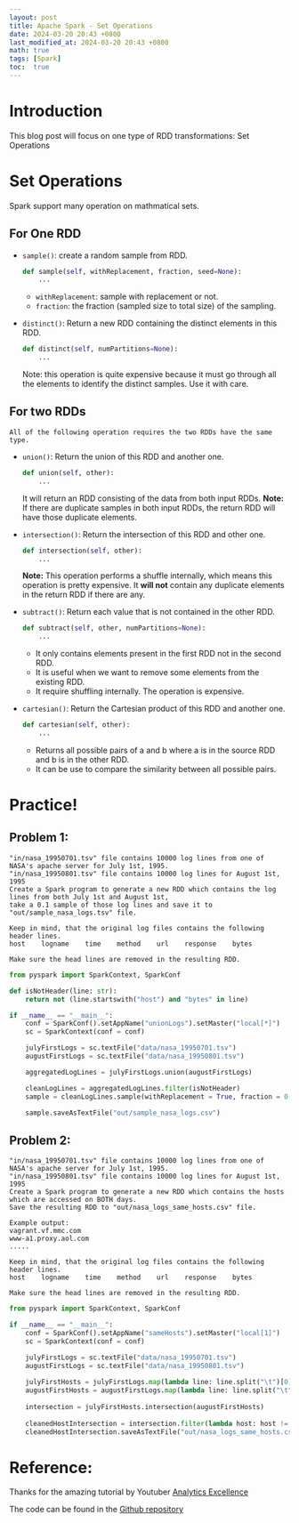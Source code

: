 ```yaml
---
layout: post
title: Apache Spark - Set Operations
date: 2024-03-20 20:43 +0800
last_modified_at: 2024-03-20 20:43 +0800
math: true
tags: [Spark]
toc:  true
---
```


# Introduction
This blog post will focus on one type of RDD transformations: Set Operations

# Set Operations
Spark support many operation on mathmatical sets.

## For One RDD

- `sample()`: create a random sample from RDD.
    ```python
    def sample(self, withReplacement, fraction, seed=None):
        ...
    ```
    - `withReplacement`: sample with replacement or not.
    - `fraction`: the fraction (sampled size to total size) of the sampling.

- `distinct()`: Return a new RDD containing the distinct elements in this RDD.
    ```python
    def distinct(self, numPartitions=None):
        ...
    ```
    Note: this operation is quite expensive because it must go through all the elements to identify the distinct samples. Use it with care.

## For two RDDs
    All of the following operation requires the two RDDs have the same type.

- `union()`: Return the union of this RDD and another one.
    ```python
    def union(self, other):
        ...
    ```
    It will return an RDD consisting of the data from both input RDDs.
    **Note:** If there are duplicate samples in both input RDDs, the return RDD will have those duplicate elements.

- `intersection()`: Return the intersection of this RDD and other one. 
    ```python
    def intersection(self, other):
        ...
    ```
    **Note:** This operation performs a shuffle internally, which means this operation is pretty expensive. It **will not** contain any duplicate elements in the return RDD if there are any.


- `subtract()`: Return each value that is not contained in the other RDD.
    ```python
    def subtract(self, other, numPartitions=None):
        ...
    ```
    - It only contains elements present in the first RDD not in the second RDD.
    - It is useful when we want to remove some elements from the existing RDD.
    - It require shuffling internally. The operation is expensive.

- `cartesian()`: Return the Cartesian product of this RDD and another one. 
    ```python
    def cartesian(self, other):
        ...
    ```
    - Returns all possible pairs of a and b where a is in the source RDD and b is in the other RDD.
    - It can be use to compare the similarity between all possible pairs.


# Practice!

## Problem 1:

```
"in/nasa_19950701.tsv" file contains 10000 log lines from one of NASA's apache server for July 1st, 1995.
"in/nasa_19950801.tsv" file contains 10000 log lines for August 1st, 1995
Create a Spark program to generate a new RDD which contains the log lines from both July 1st and August 1st,
take a 0.1 sample of those log lines and save it to "out/sample_nasa_logs.tsv" file.

Keep in mind, that the original log files contains the following header lines.
host    logname    time    method    url    response    bytes

Make sure the head lines are removed in the resulting RDD.
```

```python
from pyspark import SparkContext, SparkConf

def isNotHeader(line: str):
    return not (line.startswith("host") and "bytes" in line)

if __name__ == "__main__":
    conf = SparkConf().setAppName("unionLogs").setMaster("local[*]")
    sc = SparkContext(conf = conf)

    julyFirstLogs = sc.textFile("data/nasa_19950701.tsv")
    augustFirstLogs = sc.textFile("data/nasa_19950801.tsv")

    aggregatedLogLines = julyFirstLogs.union(augustFirstLogs)

    cleanLogLines = aggregatedLogLines.filter(isNotHeader)
    sample = cleanLogLines.sample(withReplacement = True, fraction = 0.1)

    sample.saveAsTextFile("out/sample_nasa_logs.csv")
```

## Problem 2:

```
"in/nasa_19950701.tsv" file contains 10000 log lines from one of NASA's apache server for July 1st, 1995.
"in/nasa_19950801.tsv" file contains 10000 log lines for August 1st, 1995
Create a Spark program to generate a new RDD which contains the hosts which are accessed on BOTH days.
Save the resulting RDD to "out/nasa_logs_same_hosts.csv" file.

Example output:
vagrant.vf.mmc.com
www-a1.proxy.aol.com
.....    

Keep in mind, that the original log files contains the following header lines.
host    logname    time    method    url    response    bytes

Make sure the head lines are removed in the resulting RDD.

```

```python
from pyspark import SparkContext, SparkConf

if __name__ == "__main__":
    conf = SparkConf().setAppName("sameHosts").setMaster("local[1]")
    sc = SparkContext(conf = conf)

    julyFirstLogs = sc.textFile("data/nasa_19950701.tsv")
    augustFirstLogs = sc.textFile("data/nasa_19950801.tsv")
    
    julyFirstHosts = julyFirstLogs.map(lambda line: line.split("\t")[0])
    augustFirstHosts = augustFirstLogs.map(lambda line: line.split("\t")[0])
    
    intersection = julyFirstHosts.intersection(augustFirstHosts)
    
    cleanedHostIntersection = intersection.filter(lambda host: host != "host")
    cleanedHostIntersection.saveAsTextFile("out/nasa_logs_same_hosts.csv")
```

# Reference:

Thanks for the amazing tutorial by Youtuber [Analytics Excellence](https://www.youtube.com/watch?v=W__Jk83gOyo&list=PL0hSJrxggIQr6wA8buIn1Yxu810ugGed-&index=4)

The code can be found in the [Github repository](https://github.com/yu-jinh/Apache-Spark-Playground)